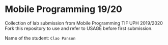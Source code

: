 # Mobile Programming 19/20
Collection of lab submission from Mobile Programming TIF UPH 2019/2020
Fork this repository to use and refer to USAGE before first submission.

Name of the student: `Clao Panson`
